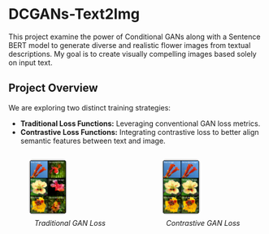 # DCGANs-Text2Img

This project examine the power of Conditional GANs along with a Sentence BERT model to generate diverse and realistic flower images from textual descriptions. My goal is to create visually compelling images based solely on input text.

## Project Overview

We are exploring two distinct training strategies:
- **Traditional Loss Functions:** Leveraging conventional GAN loss metrics.
- **Contrastive Loss Functions:** Integrating contrastive loss to better align semantic features between text and image. 

<div style="display: flex; justify-content: center; gap: 20px;">

<figure>
    <img src="GANs.png" alt="Traditional GAN Loss" style="width: 45%; border: 1px solid #ccc; border-radius: 8px;">
    <figcaption style="text-align: center; font-style: italic; margin-top: 5px;">Traditional GAN Loss</figcaption>
</figure>

<figure>
    <img src="GANs_contrastive.png" alt="Contrastive GAN Loss" style="width: 45%; border: 1px solid #ccc; border-radius: 8px;">
    <figcaption style="text-align: center; font-style: italic; margin-top: 5px;">Contrastive GAN Loss</figcaption>
</figure>

</div>
